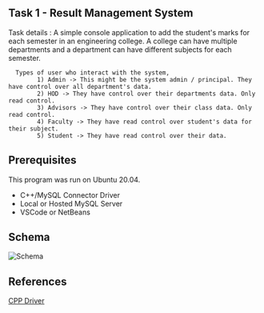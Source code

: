## Task 1 - Result Management System

Task details :
A simple console application to add the student's marks for each semester in an engineering college. A college can have multiple departments and a department can have different subjects for each semester.

      Types of user who interact with the system,
            1) Admin -> This might be the system admin / principal. They have control over all department's data.
            2) HOD -> They have control over their departments data. Only read control.
            3) Advisors -> They have control over their class data. Only read control.
            4) Faculty -> They have read control over student's data for their subject.
            5) Student -> They have read control over their data.

## Prerequisites

This program was run on Ubuntu 20.04.

- C++/MySQL Connector Driver
- Local or Hosted MySQL Server
- VSCode or NetBeans

## Schema

![Schema](https://i.imgur.com/89eKBSO.png)

## References

[CPP Driver](https://dev.mysql.com/doc/connector-cpp/1.1/en/connector-cpp-examples-complete-example-1.html)

